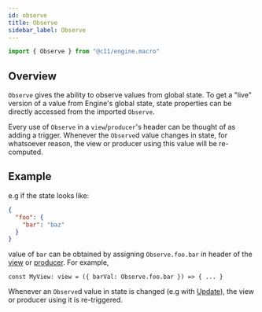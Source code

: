 ```yaml
---
id: observe
title: Observe
sidebar_label: Observe
---
```


```ts
import { Observe } from "@c11/engine.macro"
```

## Overview
`Observe` gives the ability to observe values from global state. To get a "live"
version of a value from Engine's global state, state properties can be directly
accessed from the imported `Observe`.

Every use of `Observe` in a `view`/`producer`'s header can be thought of as
adding a trigger. Whenever the `Observe`d value changes in state, for whatsoever
reason, the view or producer using this value will be re-computed.

## Example

e.g if the state looks like:

```json
{
  "foo": {
    "bar": "baz"
  }
}
```

value of `bar` can be obtained by assigning `Observe.foo.bar` in header of the
[view](/docs/api/view) or [producer](/docs/api/producer). For example,

```
const MyView: view = ({ barVal: Observe.foo.bar }) => { ... }
```

Whenever an `Observe`d value in state is changed (e.g with
[Update](/docs/api/update)), the view or producer using it is re-triggered.
